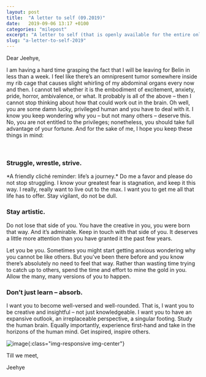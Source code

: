 ```yaml
---
layout: post
title:  "A letter to self (09.2019)"
date:   2019-09-06 13:17 +0100
categories: "milepost"
excerpt: "A letter to self (that is openly available for the entire online population)"
slug: "a-letter-to-self-2019"
---
```


Dear Jeehye,

I am having a hard time grasping the fact that I will be leaving for Belin in less than a week. I feel like there’s an omnipresent tumor somewhere inside my rib cage that causes slight whirling of my abdominal organs every now and then. I cannot tell whether it is the embodiment of excitement, anxiety, pride, horror, ambivalence, or what. It probably is all of the above – then I cannot stop thinking about how that could work out in the brain. Oh well, you are some damn lucky, privileged human and you have to deal with it. I know you keep wondering why you – but not many others – deserve this. No, you are not entitled to the privileges; nonetheless, you should take full advantage of your fortune. And for the sake of me, I hope you keep these things in mind:

<br>

### Struggle, wrestle, strive.
\*A friendly cliché reminder: life’s a journey.* Do me a favor and please do not stop struggling. I know your greatest fear is stagnation, and keep it this way. I really, really want to live out to the max. I want you to get me all that life has to offer. Stay vigilant, do not be dull.

### Stay artistic.
Do not lose that side of you. You have the creative in you, you were born that way. And it’s admirable. Keep in touch with that side of you. It deserves a little more attention than you have granted it the past few years.

Let you be you. Sometimes you might start getting anxious wondering why you cannot be like others. But you’ve been there before and you know there’s absolutely no need to feel that way. Rather than wasting time trying to catch up to others, spend the time and effort to mine the gold in you. Allow the many, many versions of you to happen.

### Don’t just learn – absorb.
I want you to become well-versed and well-rounded. That is, I want you to be creative and insightful – not just knowledgeable. I want you to have an expansive outlook, an irreplaceable perspective, a singular footing. Study the human brain. Equally importantly, experience first-hand and take in the horizons of the human mind. Get inspired, inspire others.

![image]({{site.baseurl}}/assets/images/post-likewhatyougot.jpeg){:class="img-responsive img-center"}

Till we meet,

Jeehye

